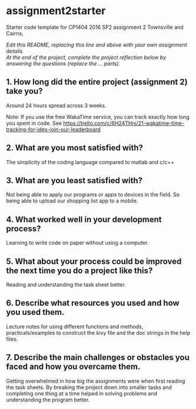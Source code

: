 # assignment2starter
Starter code template for CP1404 2016 SP2 assignment 2 Townsville and Cairns.

_Edit this README, replacing this line and above with your own assignment details._  
_At the end of the project, complete the project reflection below by answering the questions (replace the ... parts)._

## 1. How long did the entire project (assignment 2) take you?

Around 24 hours spread across 3 weeks.

Note: If you use the free WakaTime service, you can track exactly how long you spent in code. See https://trello.com/c/6H24THnj/21-wakatime-time-tracking-for-ides-join-our-leaderboard

## 2. What are you most satisfied with?

The simplicity of the coding language compared to matlab and c/c++


## 3. What are you least satisfied with?

Not being able to apply our programs or apps to devices in the field. So being able to upload our shopping list app
to a mobile.


## 4. What worked well in your development process?

Learning to write code on paper without using a computer.


## 5. What about your process could be improved the next time you do a project like this?

Reading and understanding the task sheet better.


## 6. Describe what resources you used and how you used them.

Lecture notes for using different functions and methods, practicals/examples to construct the kivy file and the doc
strings in the help files.


## 7. Describe the main challenges or obstacles you faced and how you overcame them.

Getting overwhelmed in how big the assignments were when first reading the task sheets. By breaking the project down
into smaller tasks and completing one thing at a time helped in solving problems and understanding the program better.


